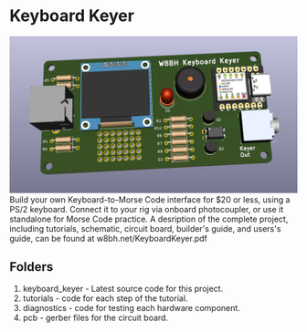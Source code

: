 # Keyboard Keyer
![image](./pcb/BN35_render.JPG)
Build your own Keyboard-to-Morse Code interface for $20 or less, using a PS/2 keyboard.  Connect it to your rig via onboard photocoupler, or use it standalone for Morse Code practice.  A desription of the complete project, including tutorials, schematic, circuit board, builder's guide, and users's guide, can be found at w8bh.net/KeyboardKeyer.pdf


## Folders

1. keyboard_keyer - Latest source code for this project.
2. tutorials - code for each step of the tutorial.
3. diagnostics - code for testing each hardware component.
4. pcb - gerber files for the circuit board.






